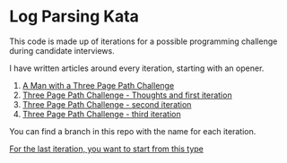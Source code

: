 # Log Parsing Kata

This code is made up of iterations for a possible programming challenge during candidate interviews.

I have written articles around every iteration, starting with an opener.

1. [A Man with a Three Page Path Challenge](https://danielfrost.dk/a-man-with-a-three-page-path-challenge.html)
2. [Three Page Path Challenge - Thoughts and first iteration](https://danielfrost.dk/three-page-path-challenge-first-iteration.html)
3. [Three Page Path Challenge - second iteration](https://danielfrost.dk/three-page-path-challenge-second-iteration.html)
4. [Three Page Path Challenge - third iteration](https://danielfrost.dk/three-page-path-challenge-third-iteration.html)

You can find a branch in this repo with the name for each iteration.

[For the last iteration, you want to start from this type](https://github.com/Danielovich/LogParsingKata/blob/thirditeration/logparserkata/PathPatternsAnalyzerTests.cs)
